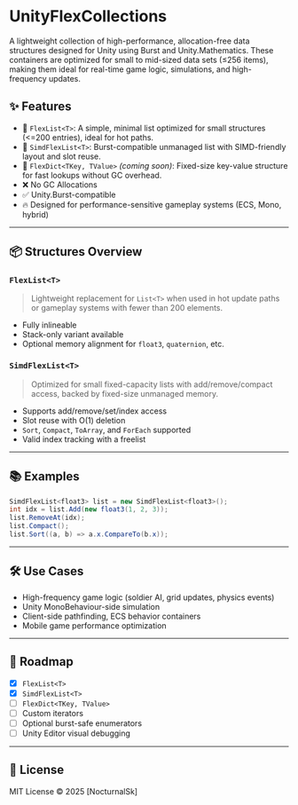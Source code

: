 # UnityFlexCollections

A lightweight collection of high-performance, allocation-free data structures designed for Unity using Burst and Unity.Mathematics. These containers are optimized for small to mid-sized data sets (≤256 items), making them ideal for real-time game logic, simulations, and high-frequency updates.

## ✨ Features

- 🚀 `FlexList<T>`: A simple, minimal list optimized for small structures (<=200 entries), ideal for hot paths.
- 🧠 `SimdFlexList<T>`: Burst-compatible unmanaged list with SIMD-friendly layout and slot reuse.
- 🧩 `FlexDict<TKey, TValue>` *(coming soon)*: Fixed-size key-value structure for fast lookups without GC overhead.
- ❌ No GC Allocations
- ✅ Unity.Burst-compatible
- 🔥 Designed for performance-sensitive gameplay systems (ECS, Mono, hybrid)

---

## 📦 Structures Overview

### `FlexList<T>`

> Lightweight replacement for `List<T>` when used in hot update paths or gameplay systems with fewer than 200 elements.

- Fully inlineable
- Stack-only variant available
- Optional memory alignment for `float3`, `quaternion`, etc.

### `SimdFlexList<T>`

> Optimized for small fixed-capacity lists with add/remove/compact access, backed by fixed-size unmanaged memory.

- Supports add/remove/set/index access
- Slot reuse with O(1) deletion
- `Sort`, `Compact`, `ToArray`, and `ForEach` supported
- Valid index tracking with a freelist

---

## 📚 Examples

```csharp
SimdFlexList<float3> list = new SimdFlexList<float3>();
int idx = list.Add(new float3(1, 2, 3));
list.RemoveAt(idx);
list.Compact();
list.Sort((a, b) => a.x.CompareTo(b.x));
```

---

## 🛠 Use Cases

- High-frequency game logic (soldier AI, grid updates, physics events)
- Unity MonoBehaviour-side simulation
- Client-side pathfinding, ECS behavior containers
- Mobile game performance optimization

---

## 🔮 Roadmap

- [x] `FlexList<T>`
- [x] `SimdFlexList<T>`
- [ ] `FlexDict<TKey, TValue>`
- [ ] Custom iterators
- [ ] Optional burst-safe enumerators
- [ ] Unity Editor visual debugging

---

## 📄 License

MIT License © 2025 [NocturnalSk]
